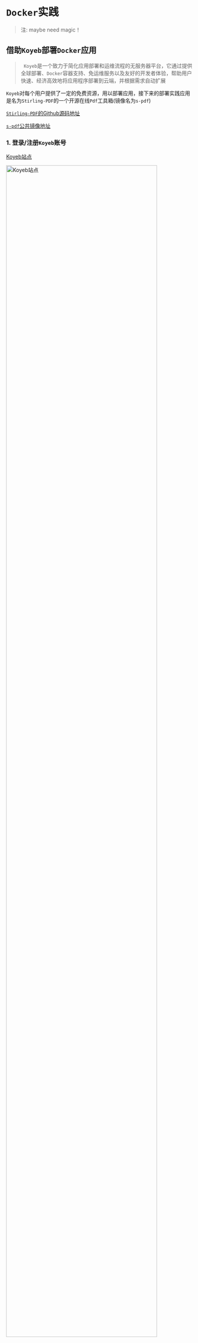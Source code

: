 # `Docker`实践

> 注: maybe need magic！

<a href="../../Files/Clash.Verge_2.0.2_x64-setup.exe" target="_blank"></a>

## 借助`Koyeb`部署`Docker`应用

>&nbsp;&nbsp;`Koyeb`是一个致力于简化应用部署和运维流程的无服务器平台，它通过提供全球部署、`Docker`容器支持、免运维服务以及友好的开发者体验，帮助用户快速、经济高效地将应用程序部署到云端，并根据需求自动扩展

`Koyeb`对每个用户提供了一定的免费资源，用以部署应用，接下来的部署实践应用是名为`Stirling-PDF`的一个开源在线`Pdf`工具箱(镜像名为`s-pdf`)

<a href="https://github.com/Stirling-Tools/Stirling-PDF" target="_blank">`Stirling-PDF`的Github源码地址</a>

<a href="https://hub.docker.com/r/frooodle/s-pdf" target="_blank">`s-pdf`公共镜像地址</a>

### 1. 登录/注册`Koyeb`账号

<a href="https://www.koyeb.com/" target="_blank">Koyeb站点</a>

<img src="./docker_practice/Koyeb.png" alt="Koyeb站点" width="90%">

注册时可以使用`Email`或者`Github`绑定方式：

<img src="./docker_practice/Koyeb_sign_up.png" alt="about1" width="90%">

填写相关信息，这里`organization's name`是用户唯一的：

<img src="./docker_practice/Koyeb_sign_up_success.png" alt="about1" width="90%">

下面这一页可以随意填写：

<img src="./docker_practice/Koyeb_about.png" alt="about2" width="90%">

### 2. 创建容器应用并部署

选择部署`Docker`应用：

<img src="./docker_practice/Koyeb_deploy_project.png" alt="选择Docker应用部署" width="90%">

选择`Create Web Service`：

<img src="./docker_practice/Koyeb_create_web1.png" alt="服务创建" width="90%">

填入`s-pdf`的镜像名称(带标签)`frooodle/s-pdf:latest`:

<img src="./docker_practice/Koyeb_create_s-pdf_image.png" alt="填入`s-pdf`镜像地址" width="90%">

这里配置一下容器，开放端口`8080`:

<img src="./docker_practice/Koyeb_create_s-pdf_port.png" alt="开放端口" width="90%">

然后点击右上角`Deploy`即可自动部署

### 3. 访问应用

在我们对`Koyeb`的体验下，使用免费额度部署应用会比较慢，甚至可能需要等待`20`分钟~`50`分钟不能，这里耐心等待即可

如果服务状态出现`Error`，可以检查上述配置是否有问题，再重新部署一下:smile:

部署好之后应用状态应该是`healthy`的：

<img src="./docker_practice/Koyeb_create_s-pdf_ok.png" alt="部署成功" width="90%">

使用给出的`url`路径即可跳转访问使用(右上角有语言切换设置):

<img src="./docker_practice/Koyeb_create_s-pdf_use.png" alt="访问应用" width="90%">


## 借助`Render`部署`Docker`应用

>&nbsp;&nbsp;Render作为一个云服务提供商，提供了一个统一的平台来构建和运行各种应用程序和网站。这个平台的特点包括免费的`TLS`证书、全球内容分发网络(`CDN`)、私有网络以及从`Git`自动部署等功能，帮助开发者更高效地管理和运行他们的在线项目。

在这个平台上我们将部署一个名为`it-tools`的在线工具箱

<a href="https://github.com/CorentinTh/it-tools" target="_blank">`it-tools`的Github源码地址</a>

<a href="https://hub.docker.com/r/corentinth/it-tools" target="_blank">`it-tools`公共镜像地址</a>

### 1. 登录/注册`Render`账号

[Render站点](https://render.com/)：

![Render官网](./docker_practice/render_start.png)

点击右上角进行注册，可以使用现有的其他平台账号比如`Github`绑定，就能自动识别到你的邮箱

![初始注册](./docker_practice/render_sign_up.png)

中途会有一个邮箱验证，收到邮件之后认证一下即可

### 2. 创建容器应用并部署

注册好之后选择新建`Web Service`：

![创建Web Service](./docker_practice/render_sign_up_ok.png)

选择从现有的镜像创建：

![选择从现有的镜像创建](./docker_practice/render_create_webapp_1.png)

同样，填入`it-tools`的镜像名称(带标签)`corentinth/it-tools:latest`:

![it-tools的image](./docker_practice/render_create_it-tools_image.png)

进行简单的设置，`Name`可以随意设置，`Region`建议设置为新加坡，同时设实例类型为`Free`：

![配置](./docker_practice/render_create_it-tools_setting.png)

点击`Create Web Service`即可自动创建：

![创建](./docker_practice/render_create_it-tools_create.png)

一般情况下在应用不多时`Render`构建服务较快，且成功标志为状态绿色`Live`

![创建成功](./docker_practice/render_create_it-tools_ok.png)

### 3.访问使用工具箱

同样使用给出的`url`即可成功访问使用：

![访问使用](./docker_practice/render_create_it-tools_use.png)

### 说明

安排这样的平台部署顺序我们是有意而为之，因为`Render`站点的免费额度有一定限制，有一点就是如果服务部署后，在每`15Min`内没有流量访问，后台就会自动将服务暂停，后续有访问时再重启服务，还有像一个月服务免费部署额度上线为`720Hours`(对，就是`30`天，即限制只能完整部署一个服务，详见[官方说明](https://docs.render.com/free#free-web-services))，所以就在此部署比较轻便的`it-tools`，即使挂了，重启也是比较快的；而像`Koyeb`就没有这种限制，只是单纯的配置低而已。所以，最好能有一个监控(比如[uptime-kuma](https://github.com/louislam/uptime-kuma))，定时对`Render`上的服务进行心跳检测和保活操作

## 小结语

- 如果有需求或者感兴趣的话，可以看看别的应用部署平台，国内国外有很多，价格有高有低，还请自行评估。

- 如果手上有服务器的话，也可以装装`Docker`，部署应用非常快、方便，数据迁移快捷

- 如果需要在`Windows`系统上安装`Docker`，可以自行查找教程，对于每个人设备不同，步骤和设置亦不一样

